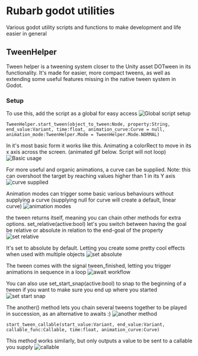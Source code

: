 # Rubarb godot utilities
Various godot utility scripts and functions to make development and life easier in general

## TweenHelper
Tween helper is a tweening system closer to the Unity asset DOTween in its functionality. It's made for easier, more compact tweens, as well as extending some useful features missing in the native tween system in Godot.

### Setup

To use this, add the script as a global for easy access
![Global script setup](https://i.postimg.cc/HjDyD4bm/global-setup.png)

```TweenHelper.start_tween(object_to_tween:Node, property:String, end_value:Variant, time:float, animation_curve:Curve = null, animation_mode:TweenHelper.Mode = TweenHelper.Mode.NORMAL)```

In it's most basic form it works like this. Animating a colorRect to move in its x axis across the screen.
(animated gif below. Script will not loop)
![Basic usage](https://github.com/rubarb-games/rubarb_godot_utilities/blob/main/examples/tweenHelper_basic.gif)

For more useful and organic animations, a curve can be supplied. Note: this can overshoot the target by reaching values higher than 1 in its Y axis
![curve supplied](https://github.com/rubarb-games/rubarb_godot_utilities/blob/main/examples/tweenHelper_curve.gif)

Animation modes can trigger some basic various behaviours without supplying a curve (supplying null for curve will create a default, linear curve)
![animation modes](https://github.com/rubarb-games/rubarb_godot_utilities/blob/main/examples/tweenHelper_singleLine_01.gif)

the tween returns itself, meaning you can chain other methods for extra options.
set_relative(active:bool) let's you switch between having the goal be relative or absolute in relation to the end-goal of the property
![set relative](https://github.com/rubarb-games/rubarb_godot_utilities/blob/main/examples/tweenHelper_relative.gif?raw=true)

It's set to absolute by default. Letting you create some pretty cool effects when used with multiple objects
![set absolute](https://github.com/rubarb-games/rubarb_godot_utilities/blob/main/examples/tweenHelper_loopAbsolute.gif)

The tween comes with the signal tween_finished, letting you trigger animations in sequence in a loop
![await workflow](https://github.com/rubarb-games/rubarb_godot_utilities/blob/main/examples/tweenHelper_await.gif?raw=true)

You can also use set_start_snap(active:bool) to snap to the beginning of a tween if you want to make sure you end up where you started
![set start snap](https://github.com/rubarb-games/rubarb_godot_utilities/blob/main/examples/tweenHelper_start_snap.gif?raw=true)

The another() method lets you chain several tweens together to be played in succession, as an alternative to awaits :)
![another method](https://github.com/rubarb-games/rubarb_godot_utilities/blob/main/examples/Tweenhelper_anotherTween.gif)

```start_tween_callable(start_value:Variant, end_value:Variant, callable_func:Callable, time:float, animation_curve:Curve)```

This method works similarly, but only outputs a value to be sent to a callable you supply
![callable](https://i.postimg.cc/K4SMSrtj/tween-Helper-callable.gif)
